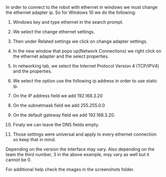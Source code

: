 In order to connect to the robot with ethernet in windows we must change the ethernet adapter ip. So for Windows 10 we do the following:

1) Windows key and type ethernet in the search prompt.

2) We select the change ethernet settings.

3) Then under Related settings we click on change adapter settings.

4) In the new window that pops up(Network Connections) we right click on the ethernet adapter and the select properties.

5) In networking tab, we select the Internet Protocol Version 4 (TCP/IPV4) and the properties.

6) We select the option use the following ip address in order to use static ip.

7) On the IP address field we add 192.168.3.20

8) On the subnetmask field we add 255.255.0.0

9) On the default gateway field we add 192.168.3.20.

10) Finaly we can leave the DNS fields empty.

11) Those settings were universal and apply to every ethernet connection so keep that in mind.

Depending on the version the interface may vary.
Also depending on the team the third number, 3 in the above example, may vary as well but it cannot be 0.

For additional help check the images in the screenshots folder.
